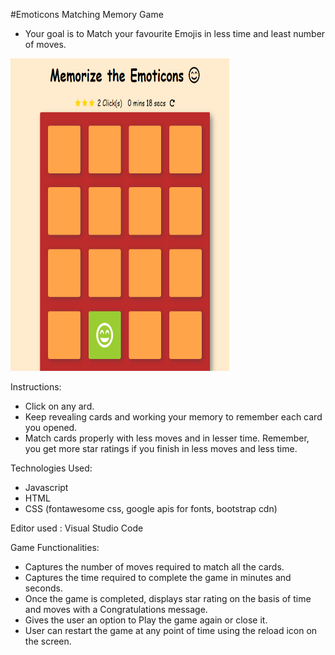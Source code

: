 
#Emoticons Matching Memory Game

- Your goal is to Match your favourite Emojis in less time and least number of moves.

<img src="img/Memory.png" width="350" height="500"></img>

Instructions: 

- Click on any ard.
- Keep revealing cards and working your memory to remember each card you opened.
- Match cards properly with less moves and in lesser time. Remember, you get more star ratings if you finish in less moves and less time.

Technologies Used:

- Javascript
- HTML
- CSS (fontawesome css, google apis for fonts, bootstrap cdn)

Editor used : Visual Studio Code 

Game Functionalities:

- Captures the number of moves required to match all the cards.
- Captures the time required to complete the game in minutes and seconds.
- Once the game is completed, displays star rating on the basis of time and moves with a Congratulations message.
- Gives the user an option to Play the game again or close it.
- User can restart the game at any point of time using the reload icon on the screen.

